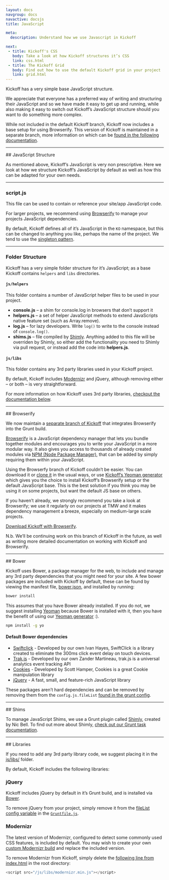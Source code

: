 ```yaml
---
layout: docs
navgroup: docs
navactive: docsjs
title: JavaScript

meta:
  description: Understand how we use Javascript in Kickoff

next:
 - title: Kickoff's CSS
   body: Take a look at how Kickoff structures it’s CSS
   link: css.html
 - title: The Kickoff Grid
   body: Find out how to use the default Kickoff grid in your project
   link: grid.html
---
```


Kickoff has a very simple base JavaScript structure.

We appreciate that everyone has a preferred way of writing and structuring their JavaScript and so we have made it easy to get up and running, while also making it easy to switch out Kickoff’s JavaScript structure should you want to do something more complex.

While not included in the default Kickoff branch, Kickoff now includes a base setup for using Browserify.  This version of Kickoff is maintained in a separate branch, more information on which can be [found in the following documentation]().

<a name="structure"></a>
<hr class="sectionSplitter">
## JavaScript Structure

As mentioned above, Kickoff’s JavaScript is very non prescriptive.  Here we look at how we structure Kickoff’s JavaScript by default as well as how this can be adapted for your own needs.

---
### script.js

This file can be used to contain or reference your site/app JavaScript code.

For larger projects, we recommend using [Browserify](#browserify) to manage your projects JavaScript dependencies.

By default, Kickoff defines all of it’s JavaScript in the `KO` namespace, but this can be changed to anything you like, perhaps the name of the project. We tend to use the [singleton pattern](http://addyosmani.com/resources/essentialjsdesignpatterns/book/#singletonpatternjavascript).

---
### Folder Structure

Kickoff has a very simple folder structure for it’s JavaScript; as a base Kickoff contains `helpers` and `libs` directories.

#### `js/helpers`

This folder contains a number of JavaScript helper files to be used in your project.

* **console.js** – a shim for console.log in browsers that don’t support it
* **helpers.js** – a set of helper JavaScript methods to extend JavaScripts native feature set (such as Array.remove).
* **log.js** – for lazy developers.  Write `log()` to write to the console instead of `console.log()`.
* **shims.js** – file compiled by [Shimly](grunt.html#task-shimly).  Anything added to this file will be overriden by Shimly, so either add the functionality you need to Shimly via pull request, or instead add the code into **helpers.js**.


#### `js/libs`

This folder contains any 3rd party libraries used in your Kickoff project.

By default, Kickoff includes [Modernizr](http://modernizr.com/) and jQuery, although removing either – or both – is very straightforward.

For more information on how Kickoff uses 3rd party libraries, [checkout the documentation below](#libs).

<hr class="sectionSplitter">
<a name="browserify"></a>
## Browserify

We now maintain a [separate branch of Kickoff](https://github.com/tmwagency/kickoff/tree/browserify) that integrates Browserify into the Grunt build.

[Browserify](http://browserify.org/) is a JavaScript dependency manager that lets you bundle together modules and encourages you to write your JavaScript in a more modular way.  It also gives you access to thousands of already created modules via [NPM (Node Package Manager)](https://www.npmjs.org/), that can be added by simply requiring them within your JavaScript.

Using the Browserfy branch of Kickoff couldn’t be easier.  You can download it or [clone it](https://github.com/tmwagency/kickoff/tree/browserify) in the usual ways, or use [Kickoff’s Yeoman generator](yeoman.html) which gives you the choice to install Kickoff’s Browserify setup or the default JavaScript base.  This is the best solution if you think you may be using it on some projects, but want the default JS base on others.

If you haven’t already, we strongly recommend you take a look at Browserify; we use it regularly on our projects at TMW and it makes dependency management a breeze, especially on medium-large scale projects.

[Download Kickoff with Browserify](https://github.com/tmwagency/kickoff/tree/browserify).

N.b. We’ll be continuing work on this branch of Kickoff in the future, as well as writing more detailed documentation on working with Kickoff and Browserify.

<hr class="sectionSplitter">
<a name="bower"></a>
## Bower

Kickoff uses Bower, a package manager for the web, to include and manage any 3rd party dependencies that you might need for your site. A few bower packages are included with Kickoff by default, these can be found by viewing the manifest file, [bower.json](https://github.com/tmwagency/kickoff/blob/master/bower.json), and installed by running:

```sh
bower install
```

This assumes that you have Bower already installed. If you do not, we suggest installing [Yeoman](http://yeoman.io) because Bower is installed with it, then you have the benefit of using our [Yeoman generator](yeoman.html) :).

```sh
npm install -g yo
```

#### Default Bower dependencies

* [Swiftclick](https://github.com/tmwagency/swiftclick) - Developed by our own Ivan Hayes, SwiftClick is a library created to eliminate the 300ms click event delay on touch devices.
* [Trak.js](https://github.com/tmwagency/trak.js) - Developed by our own Zander Martineau, trak.js is a universal analytics event tracking API
* [Cookies](https://github.com/ScottHamper/Cookies/) - Developed by Scott Hamper, Cookies is a great Cookie manipulation library
* [jQuery](https://github.com/jquery/jquery/) - A fast, small, and feature-rich JavaScript library

These packages aren’t hard dependencies and can be removed by removing them from the `config.js.fileList` [found in the grunt config](grunt.html#config-js).

<hr class="sectionSplitter">
<a name="shims"></a>
## Shims

To manage JavaScript Shims, we use a Grunt plugin called [Shimly](https://github.com/nicbell/Shimly), created by  Nic Bell.  To find out more about Shimly, [check out our Grunt task documentation](grunt.html#task-shimly).

<hr class="sectionSplitter">
<a name="libs"></a>
## Libraries

If you need to add any 3rd party library code, we suggest placing it in the [js/libs/](https://github.com/tmwagency/kickoff/tree/master/js/libs) folder.

By default, Kickoff includes the following libraries:

### jQuery

Kickoff includes jQuery by default in it’s Grunt build, and is installed via [Bower](#bower).

To remove jQuery from your project, simply remove it from the [fileList config variable](grunt.html#config-js) in the [`Gruntfile.js`](https://github.com/tmwagency/kickoff/blob/master/Gruntfile.js#L28).

### Modernizr

The latest version of Modernizr, configured to detect some commonly used CSS features, is included by default. You may wish to create your own [custom Modernizr build](http://www.modernizr.com/download/) and replace the included version.

To remove Modernizr from Kickoff, simply delete the [following line from index.html](https://github.com/tmwagency/kickoff/blob/master/index.html#L26) in the root directory:

```js
<script src="/js/libs/modernizr.min.js"></script>
```

